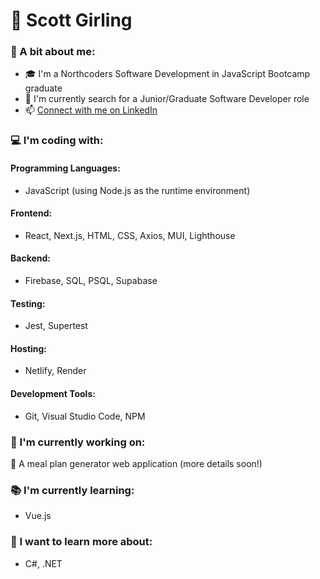 # :sunrise_over_mountains: Scott Girling

### :school_satchel: A bit about me:
- :mortar_board: I'm a Northcoders Software Development in JavaScript Bootcamp graduate
- :mag_right: I'm currently search for a Junior/Graduate Software Developer role
- :mailbox: [Connect with me on LinkedIn](https://www.linkedin.com/in/scottgirling/)

### :computer: I'm coding with:
#### Programming Languages:
- JavaScript (using Node.js as the runtime environment)

#### Frontend:
- React, Next.js, HTML, CSS, Axios, MUI, Lighthouse

#### Backend:
- Firebase, SQL, PSQL, Supabase

#### Testing:
- Jest, Supertest

#### Hosting:
- Netlify, Render

#### Development Tools:
- Git, Visual Studio Code, NPM

### :construction_worker: I'm currently working on:
:hammer: A meal plan generator web application (more details soon!)

### :books: I'm currently learning:
- Vue.js

### :rocket: I want to learn more about:
- C#, .NET
